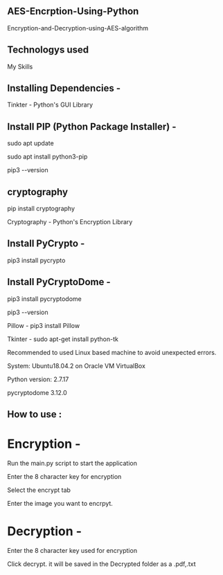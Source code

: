 ## AES-Encrption-Using-Python
Encryption-and-Decryption-using-AES-algorithm

## Technologys used
My Skills

## Installing Dependencies -
Tinkter - Python's GUI Library
## Install PIP (Python Package Installer) -
sudo apt update

sudo apt install python3-pip

pip3 --version

## cryptography
pip install cryptography

Cryptography - Python's Encryption Library

## Install PyCrypto -
pip3 install pycrypto

## Install PyCryptoDome -
pip3 install pycryptodome

pip3 --version

Pillow -   pip3 install Pillow

Tkinter -  sudo apt-get install python-tk

Recommended to used Linux based machine to avoid unexpected errors.

System: Ubuntu18.04.2 on Oracle VM VirtualBox

Python version: 2.7.17

pycryptodome 3.12.0

## How to use :
# Encryption -
Run the main.py script to start the application

Enter the 8 character key for encryption

Select the encrypt tab

Enter the image you want to encrpyt.

# Decryption -
Enter the 8 character key used for encryption

Click decrypt. it will be saved in the Decrypted folder as a .pdf,.txt
